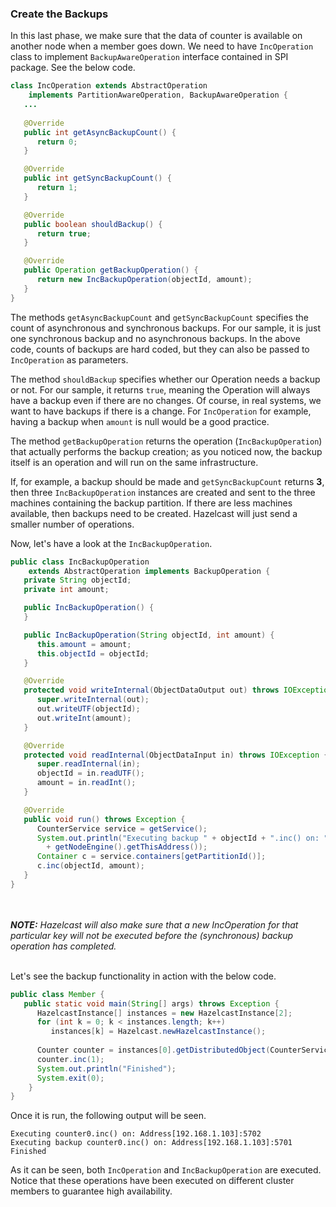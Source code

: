 
### Create the Backups

In this last phase, we make sure that the data of counter is available on another node when a member goes down. We need to have `IncOperation` class to implement `BackupAwareOperation` interface contained in SPI package. See the below code.

```java
class IncOperation extends AbstractOperation 
	implements PartitionAwareOperation, BackupAwareOperation {
   ...   
   
   @Override
   public int getAsyncBackupCount() {
      return 0;
   }

   @Override
   public int getSyncBackupCount() {
      return 1;
   }

   @Override
   public boolean shouldBackup() {
      return true;
   }

   @Override
   public Operation getBackupOperation() {
      return new IncBackupOperation(objectId, amount);
   }
}
```

The methods `getAsyncBackupCount` and `getSyncBackupCount` specifies the count of asynchronous and synchronous backups. For our sample, it is just one synchronous backup and no asynchronous backups. In the above code, counts of backups are hard coded, but they can also be passed to `IncOperation` as parameters. 

The method `shouldBackup` specifies whether our Operation needs a backup or not. For our sample, it returns `true`, meaning the Operation will always have a backup even if there are no changes. Of course, in real systems, we want to have backups if there is a change. For `IncOperation` for example, having a backup when `amount` is null would be a good practice.

The method `getBackupOperation` returns the operation (`IncBackupOperation`) that actually performs the backup creation; as you noticed now, the backup itself is an operation and will run on the same infrastructure. 

If, for example, a backup should be made and `getSyncBackupCount` returns **3**, then three `IncBackupOperation` instances are created and sent to the three machines containing the backup partition. If there are less machines available, then backups need to be created. Hazelcast will just send a smaller number of operations. 

Now, let's have a look at the `IncBackupOperation`.

```java
public class IncBackupOperation 
	extends AbstractOperation implements BackupOperation {
   private String objectId;
   private int amount;

   public IncBackupOperation() {
   }

   public IncBackupOperation(String objectId, int amount) {
      this.amount = amount;
      this.objectId = objectId;
   }

   @Override
   protected void writeInternal(ObjectDataOutput out) throws IOException {
      super.writeInternal(out);
      out.writeUTF(objectId);
      out.writeInt(amount);
   }

   @Override
   protected void readInternal(ObjectDataInput in) throws IOException {
      super.readInternal(in);
      objectId = in.readUTF();
      amount = in.readInt();
   }

   @Override
   public void run() throws Exception {
      CounterService service = getService();
      System.out.println("Executing backup " + objectId + ".inc() on: " 
        + getNodeEngine().getThisAddress());
      Container c = service.containers[getPartitionId()];
      c.inc(objectId, amount);
   }
}
```
<br></br>
***NOTE:*** *Hazelcast will also make sure that a new IncOperation for that particular key will not be executed before the (synchronous) backup operation has completed.*
<br></br>

Let's see the backup functionality in action with the below code.

```java
public class Member {
   public static void main(String[] args) throws Exception {
      HazelcastInstance[] instances = new HazelcastInstance[2];
      for (int k = 0; k < instances.length; k++) 
         instances[k] = Hazelcast.newHazelcastInstance();
    
      Counter counter = instances[0].getDistributedObject(CounterService.NAME, "counter");
      counter.inc(1);
      System.out.println("Finished");
      System.exit(0);
    }
}
```

Once it is run, the following output will be seen.

```
Executing counter0.inc() on: Address[192.168.1.103]:5702
Executing backup counter0.inc() on: Address[192.168.1.103]:5701
Finished
```

As it can be seen, both `IncOperation` and `IncBackupOperation` are executed. Notice that these operations have been executed on different cluster members to guarantee high availability.

